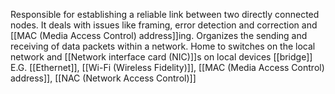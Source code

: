 Responsible for establishing a reliable link between two directly connected nodes. It deals with issues like framing, error detection and correction and [[MAC (Media Access Control) address]]ing.
Organizes the sending and receiving of data packets within a network. Home to switches on the local network and [[Network interface card (NIC)]]s on local devices
[[bridge]]
E.G. [[Ethernet]], [[Wi-Fi (Wireless Fidelity)]], [[MAC (Media Access Control) address]], [[NAC (Network Access Control)]]